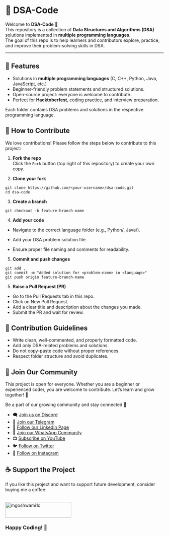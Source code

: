 # 📘 DSA-Code

Welcome to **DSA-Code** 🎉  
This repository is a collection of **Data Structures and Algorithms (DSA)** solutions implemented in **multiple programming languages**.  
The goal of this repo is to help learners and contributors explore, practice, and improve their problem-solving skills in DSA.  

---

## 🚀 Features
- Solutions in **multiple programming languages** (C, C++, Python, Java, JavaScript, etc.)
- Beginner-friendly problem statements and structured solutions.
- Open-source project: everyone is welcome to contribute.
- Perfect for **Hacktoberfest**, coding practice, and interview preparation.


Each folder contains DSA problems and solutions in the respective programming language.  


## 🤝 How to Contribute
We love contributions! Please follow the steps below to contribute to this project:

1. **Fork the repo**  
Click the `Fork` button (top right of this repository) to create your own copy.

2. **Clone your fork**
```
git clone https://github.com/<your-username>/dsa-code.git
cd dsa-code
```

3. **Create a branch**

```
git checkout -b feature-branch-name
```
4. **Add your code**

- Navigate to the correct language folder (e.g., Python/, Java/).

- Add your DSA problem solution file.

- Ensure proper file naming and comments for readability.
5. **Commit and push changes**

```
git add .
git commit -m "Added solution for <problem-name> in <language>"
git push origin feature-branch-name
```
5. **Raise a Pull Request (PR)**
- Go to the Pull Requests tab in this repo.
- Click on New Pull Request.
- Add a clear title and description about the changes you made.
- Submit the PR and wait for review.

## 📝 Contribution Guidelines
- Write clean, well-commented, and properly formatted code.
- Add only DSA-related problems and solutions.
- Do not copy-paste code without proper references.
- Respect folder structure and avoid duplicates.

## 📢 Join Our Community
This project is open for everyone. Whether you are a beginner or experienced coder, you are welcome to contribute. Let’s learn and grow together! 🌱


Be a part of our growing community and stay connected 🚀  

- 🗨️ [Join us on Discord](https://discord.gg/YMJp48qbwR)
- 📢 [Join our Telegram](https://t.me/gwcacademy)
- 💼 [Follow our LinkedIn Page](https://www.linkedin.com/company/gwc-academy/)  
- 💬 [Join our WhatsApp Community](https://whatsapp.com/channel/0029ValnoT1CBtxNi4lt8h1s)
- 📺 [Subscribe on YouTube](https://www.youtube.com/c/growwithcode?sub_confirmation=1)  
- 🐦 [Follow on Twitter](https://x.com/goshwami_manish) 
- 📸 [Follow on Instagram](https://www.instagram.com/grow_with_code)  


## ☕ Support the Project
<p>If you like this project and want to support future development, consider buying me a coffee:</p><br>
<a href="https://www.buymeacoffee.com/mgoshwami1c"> <img align="left" src="https://cdn.buymeacoffee.com/buttons/v2/default-yellow.png" height="50" width="210" alt="mgoshwami1c" ></a>
  
  <br><br/>


### Happy Coding! 🚀

